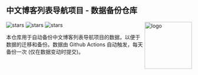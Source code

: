 ## 中文博客列表导航项目 - 数据备份仓库

<img align="right" src="https://avatars.githubusercontent.com/u/102334874" alt="logo" height="128px"/>

<img src="https://img.shields.io/github/stars/zh-blogs/blog-daohang?style=for-the-badge" referrerpolicy="no-referrer" alt="stars">  <img src="https://img.shields.io/badge/%E7%9B%AE%E5%89%8D%E7%89%88%E6%9C%AC-V2-reen?style=for-the-badge" referrerpolicy="no-referrer" alt="stars">  <img src="https://img.shields.io/badge/%E5%BC%80%E5%8F%91%E4%B8%AD-V3-orange?style=for-the-badge" referrerpolicy="no-referrer" alt="stars">

本仓库用于自动备份中文博客列表导航项目的数据，以便于数据的迁移和备份。数据由 Github Actions 自动触发，每天备份一次 (仅在数据变动时提交)。